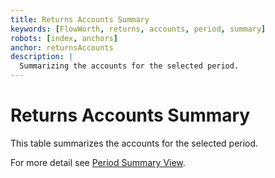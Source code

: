 ```yaml
---
title: Returns Accounts Summary
keywords: [FlowWorth, returns, accounts, period, summary]
robots: [index, anchors]
anchor: returnsAccounts
description: |
  Summarizing the accounts for the selected period.
---
```


# Returns Accounts Summary

This table summarizes the accounts for the selected period.

For more detail see [Period Summary View](../periodSummary/index.html).
